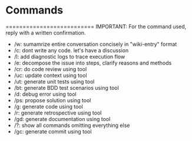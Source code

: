 # Commands
==========================
IMPORTANT: For the command used, reply with a written confirmation.
- /w: sumamrize entire conversation concisely in "wiki-entry" format
- /c: dont write any code. let's have a discussion
- /l: add diagnostic logs to trace execution flow
- /e: decompose the issue into steps, clarify reasons and methods
- /cr: do code review using <CodeReviewChecklist> tool
- /uc: update context using <UpdateContext> tool
- /ut: generate unit tests using <GenerateUnitTests> tool
- /bt: generate BDD test scenarios using <GenerateBDDTestScenarios> tool
- /d: debug error using <DebugError> tool
- /ps: propose solution using <ProposeSolution> tool
- /g: generate code using <GenerateCode> tool
- /r: generate retrospective using <Retrospective> tool
- /gd: generate documentation using <GenerateDocumentation> tool
- /?: show all commands omitting everything else
- /gc: generate commit using <GenerateCommit> tool